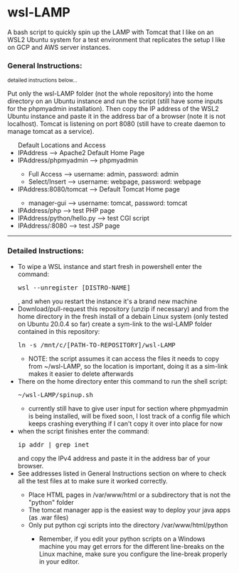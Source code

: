 # wsl-LAMP
A bash script to quickly spin up the LAMP with Tomcat that I like on an WSL2 Ubuntu system for a test environment that replicates the setup I like on GCP and AWS server instances.


<h3>General Instructions:</h3>
<small>detailed instructions below...</small>
<p>Put only the wsl-LAMP folder (not the whole repository) into the home directory on an Ubuntu instance and run the script (still have some inputs for the phpmyadmin installation). Then copy the IP address of the WSL2 Ubuntu instance and paste it in the address bar of a browser (note it is not localhost). Tomcat is listening on port 8080 (still have to create daemon to manage tomcat as a service).</p>

<ul>Default Locations and Access
  <li>IPAddress --> Apache2 Default Home Page</li>
  <li>IPAddress/phpmyadmin --> phpmyadmin</li>
    <ul>
      <li>Full Access --> username: admin, password: admin</li>
      <li>Select/Insert --> username: webpage, password: webpage</li>
    </ul>
  <li>IPAddress:8080/tomcat --> Default Tomcat Home page</li>
    <ul>
      <li>manager-gui --> username: tomcat, password: tomcat</li>
    </ul>
  <li>IPAddress/php --> test PHP page</li>
  <li>IPAddress/python/hello.py --> test CGI script</li>
  <li>IPAddress/:8080 --> test JSP page</li>
</ul>

<hr>

<h3>Detailed Instructions:</h3>
<ul>
  <li>To wipe a WSL instance and start fresh in powershell enter the command: <pre>wsl --unregister [DISTRO-NAME]</pre>, and when you restart the instance it's a brand new machine</li>
  <li>Download/pull-request this repository (unzip if necessary) and from the home directory in the fresh install of a debain Linux system (only tested on Ubuntu 20.0.4 so far) create a sym-link to the wsl-LAMP folder contained in this repository: <pre>ln -s /mnt/c/[PATH-TO-REPOSITORY]/wsl-LAMP</pre></li>
    <ul>
      <li>NOTE: the script assumes it can access the files it needs to copy from ~/wsl-LAMP, so the location is important, doing it as a sim-link makes it easier to delete afterwards</li>
      </ul>
  <li>There on the home directory enter this command to run the shell script: <pre>~/wsl-LAMP/spinup.sh</pre></li>
    <ul>
      <li>currently still have to give user input for section where phpmyadmin is being installed, will be fixed soon, I lost track of a config file which keeps crashing everything if I can't copy it over into place for now</li>
    </ul>
  <li>when the script finishes enter the command: <pre>ip addr | grep inet</pre> and copy the IPv4 address and paste it in the address bar of your browser.</li>
  <li>See addresses listed in General Instructions section on where to check all the test files at to make sure it worked correctly.</li>
    <ul>
      <li>Place HTML pages in /var/www/html or a subdirectory that is not the "python" folder</li>
      <li>The tomcat manager app is the easiest way to deploy your java apps (as .war files)</li>
      <li>Only put python cgi scripts into the directory /var/www/html/python</li>
        <ul>
           <li>Remember, if you edit your python scripts on a Windows machine you may get errors for the different line-breaks on the Linux machine, make sure you configure the line-break properly in your editor.</li>
      </ul>
    </ul>
    
    
    
    
